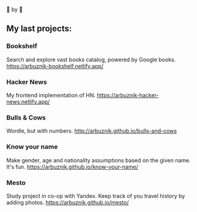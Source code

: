 👋 by 🍉

## My last projects:

### Bookshelf
Search and explore vast books catalog, powered by Google books.  https://arbuznik-bookshelf.netlify.app/

### Hacker News
My frontend implementation of HN.  https://arbuznik-hacker-news.netlify.app/

### Bulls & Cows

Wordle, but with numbers.  http://arbuznik.github.io/bulls-and-cows

### Know your name 

Make gender, age and nationality assumptions based on the given name. It's fun.  https://arbuznik.github.io/know-your-name/

### Mesto

Study project in co-op with Yandex. Keep track of you travel history by adding photos.  https://arbuznik.github.io/mesto/
